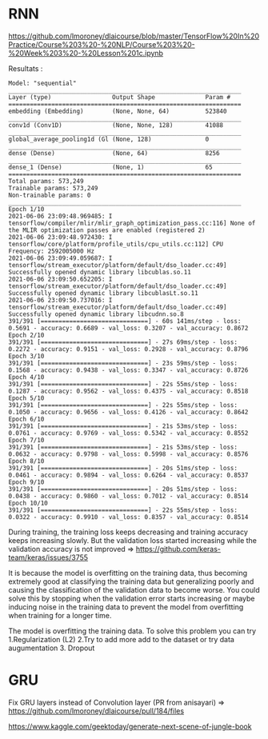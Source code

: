 # RNN

https://github.com/lmoroney/dlaicourse/blob/master/TensorFlow%20In%20Practice/Course%203%20-%20NLP/Course%203%20-%20Week%203%20-%20Lesson%201c.ipynb

Resultats :

```
Model: "sequential"
_________________________________________________________________
Layer (type)                 Output Shape              Param #
=================================================================
embedding (Embedding)        (None, None, 64)          523840
_________________________________________________________________
conv1d (Conv1D)              (None, None, 128)         41088
_________________________________________________________________
global_average_pooling1d (Gl (None, 128)               0
_________________________________________________________________
dense (Dense)                (None, 64)                8256
_________________________________________________________________
dense_1 (Dense)              (None, 1)                 65
=================================================================
Total params: 573,249
Trainable params: 573,249
Non-trainable params: 0
_________________________________________________________________
Epoch 1/10
2021-06-06 23:09:48.969485: I tensorflow/compiler/mlir/mlir_graph_optimization_pass.cc:116] None of the MLIR optimization passes are enabled (registered 2)
2021-06-06 23:09:48.972430: I tensorflow/core/platform/profile_utils/cpu_utils.cc:112] CPU Frequency: 2592005000 Hz
2021-06-06 23:09:49.059687: I tensorflow/stream_executor/platform/default/dso_loader.cc:49] Successfully opened dynamic library libcublas.so.11
2021-06-06 23:09:50.652205: I tensorflow/stream_executor/platform/default/dso_loader.cc:49] Successfully opened dynamic library libcublasLt.so.11
2021-06-06 23:09:50.737016: I tensorflow/stream_executor/platform/default/dso_loader.cc:49] Successfully opened dynamic library libcudnn.so.8
391/391 [==============================] - 60s 141ms/step - loss: 0.5691 - accuracy: 0.6689 - val_loss: 0.3207 - val_accuracy: 0.8672
Epoch 2/10
391/391 [==============================] - 27s 69ms/step - loss: 0.2272 - accuracy: 0.9151 - val_loss: 0.2928 - val_accuracy: 0.8796
Epoch 3/10
391/391 [==============================] - 23s 59ms/step - loss: 0.1568 - accuracy: 0.9438 - val_loss: 0.3347 - val_accuracy: 0.8726
Epoch 4/10
391/391 [==============================] - 22s 55ms/step - loss: 0.1287 - accuracy: 0.9562 - val_loss: 0.4375 - val_accuracy: 0.8518
Epoch 5/10
391/391 [==============================] - 22s 55ms/step - loss: 0.1050 - accuracy: 0.9656 - val_loss: 0.4126 - val_accuracy: 0.8642
Epoch 6/10
391/391 [==============================] - 21s 53ms/step - loss: 0.0761 - accuracy: 0.9769 - val_loss: 0.5342 - val_accuracy: 0.8552
Epoch 7/10
391/391 [==============================] - 21s 53ms/step - loss: 0.0632 - accuracy: 0.9798 - val_loss: 0.5998 - val_accuracy: 0.8576
Epoch 8/10
391/391 [==============================] - 20s 51ms/step - loss: 0.0461 - accuracy: 0.9894 - val_loss: 0.6264 - val_accuracy: 0.8537
Epoch 9/10
391/391 [==============================] - 20s 51ms/step - loss: 0.0438 - accuracy: 0.9860 - val_loss: 0.7012 - val_accuracy: 0.8514
Epoch 10/10
391/391 [==============================] - 22s 55ms/step - loss: 0.0322 - accuracy: 0.9910 - val_loss: 0.8357 - val_accuracy: 0.8514
```

During training, the training loss keeps decreasing and training accuracy keeps increasing slowly. But the validation loss started increasing while the validation accuracy is not improved => https://github.com/keras-team/keras/issues/3755

It is because the model is overfitting on the training data, thus becoming extremely good at classifying the training data but generalizing poorly and causing the classification of the validation data to become worse. You could solve this by stopping when the validation error starts increasing or maybe inducing noise in the training data to prevent the model from overfitting when training for a longer time.

The model is overfitting the training data.
To solve this problem you can try
1.Regularization (L2)
2.Try to add more add to the dataset or try data augumentation
3. Dropout

# GRU

Fix GRU layers instead of Convolution layer (PR from anisayari) => https://github.com/lmoroney/dlaicourse/pull/184/files

https://www.kaggle.com/geektoday/generate-next-scene-of-jungle-book
